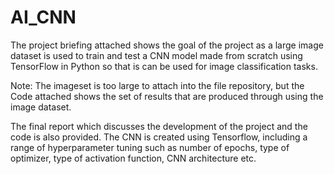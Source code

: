 # AI_CNN

The project briefing attached shows the goal of the project as a large image dataset is used to train and test a CNN model made from scratch using TensorFlow in Python so that is can be used for image classification tasks.

Note: The imageset is too large to attach into the file repository, but the Code attached shows the set of results that are produced through using the image dataset.

The final report which discusses the development of the project and the code is also provided. The CNN is created using Tensorflow, including a range of hyperparameter tuning such as number of epochs, type of optimizer, type of activation function, CNN architecture etc.
